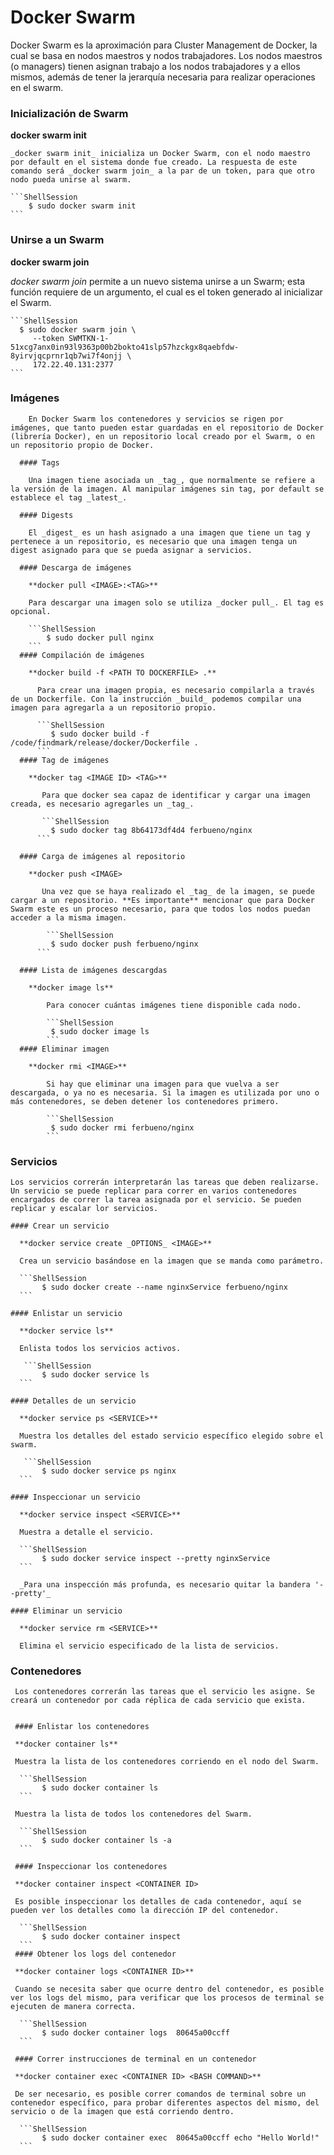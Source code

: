# Docker Swarm

Docker Swarm es la aproximación para Cluster Management de Docker, la cual se basa en nodos maestros y nodos trabajadores. Los nodos maestros (o managers) tienen asignan trabajo a los nodos trabajadores y a ellos mismos, además de tener la jerarquía necesaria para realizar operaciones en el swarm.

### Inicialización de Swarm

 **docker swarm init**

    _docker swarm init_ inicializa un Docker Swarm, con el nodo maestro por default en el sistema donde fue creado. La respuesta de este comando será _docker swarm join_ a la par de un token, para que otro nodo pueda unirse al swarm.

    ```ShellSession
      	$ sudo docker swarm init
    ``` 

### Unirse a un Swarm
 
 **docker swarm join <TOKEN> <HOST>**
 
   _docker swarm join_ permite a un nuevo sistema unirse a un Swarm; esta función requiere de un argumento, el cual es el token generado al inicializar el Swarm.

    ```ShellSession
  	  $ sudo docker swarm join \
  	     --token SWMTKN-1-51xcg7anx0in93l9363p00b2bokto41slp57hzckgx8qaebfdw-8yirvjqcprnr1qb7wi7f4onjj \
  	     172.22.40.131:2377
    ```

 ### Imágenes

	    En Docker Swarm los contenedores y servicios se rigen por imágenes, que tanto pueden estar guardadas en el repositorio de Docker (librería Docker), en un repositorio local creado por el Swarm, o en un repositorio propio de Docker.

	  #### Tags

	    Una imagen tiene asociada un _tag_, que normalmente se refiere a la versión de la imagen. Al manipular imágenes sin tag, por default se establece el tag _latest_.

	  #### Digests

	    El _digest_ es un hash asignado a una imagen que tiene un tag y pertenece a un repositorio, es necesario que una imagen tenga un digest asignado para que se pueda asignar a servicios.

	  #### Descarga de imágenes

	    **docker pull <IMAGE>:<TAG>**

	    Para descargar una imagen solo se utiliza _docker pull_. El tag es opcional.

	    ```ShellSession
	      	$ sudo docker pull nginx
	    ``` 
	  #### Compilación de imágenes

	    **docker build -f <PATH TO DOCKERFILE> .**

	      Para crear una imagen propia, es necesario compilarla a través de un Dockerfile. Con la instrucción _build_ podemos compilar una imagen para agregarla a un repositorio propio.

	      ```ShellSession
	      	 $ sudo docker build -f /code/findmark/release/docker/Dockerfile .
	      ``` 
	  #### Tag de imágenes

	    **docker tag <IMAGE ID> <TAG>**

	       Para que docker sea capaz de identificar y cargar una imagen creada, es necesario agregarles un _tag_.

	       ```ShellSession
	      	 $ sudo docker tag 8b64173df4d4 ferbueno/nginx
	      ```

	  #### Carga de imágenes al repositorio

	    **docker push <IMAGE>

	       Una vez que se haya realizado el _tag_ de la imagen, se puede cargar a un repositorio. **Es importante** mencionar que para Docker Swarm este es un proceso necesario, para que todos los nodos puedan acceder a la misma imagen.

	       	```ShellSession
	      	 $ sudo docker push ferbueno/nginx
	      ```

	  #### Lista de imágenes descargdas

	    **docker image ls**

	    	Para conocer cuántas imágenes tiene disponible cada nodo.

	    	```ShellSession
	      	 $ sudo docker image ls
            ```
      #### Eliminar imagen

        **docker rmi <IMAGE>**

        	Si hay que eliminar una imagen para que vuelva a ser descargada, o ya no es necesaria. Si la imagen es utilizada por uno o más contenedores, se deben detener los contenedores primero.

        	```ShellSession
	      	 $ sudo docker rmi ferbueno/nginx
            ```

 ### Servicios

 	Los servicios correrán interpretarán las tareas que deben realizarse. Un servicio se puede replicar para correr en varios contenedores encargados de correr la tarea asignada por el servicio. Se pueden replicar y escalar lor servicios.

    #### Crear un servicio

      **docker service create _OPTIONS_ <IMAGE>**

      Crea un servicio basándose en la imagen que se manda como parámetro.

      ```ShellSession
	       $ sudo docker create --name nginxService ferbueno/nginx
      ```

    #### Enlistar un servicio

      **docker service ls**

      Enlista todos los servicios activos.

       ```ShellSession
	       $ sudo docker service ls
      ```

    #### Detalles de un servicio

      **docker service ps <SERVICE>**

      Muestra los detalles del estado servicio específico elegido sobre el swarm.

       ```ShellSession
	       $ sudo docker service ps nginx
      ```

    #### Inspeccionar un servicio

      **docker service inspect <SERVICE>**

      Muestra a detalle el servicio.

      ```ShellSession
	       $ sudo docker service inspect --pretty nginxService
      ```

      _Para una inspección más profunda, es necesario quitar la bandera '--pretty'_

    #### Eliminar un servicio

      **docker service rm <SERVICE>**

      Elimina el servicio especificado de la lista de servicios.

 ### Contenedores

     Los contenedores correrán las tareas que el servicio les asigne. Se creará un contenedor por cada réplica de cada servicio que exista.


     #### Enlistar los contenedores

     **docker container ls**

     Muestra la lista de los contenedores corriendo en el nodo del Swarm.

      ```ShellSession
	       $ sudo docker container ls
      ```

     Muestra la lista de todos los contenedores del Swarm.

      ```ShellSession
	       $ sudo docker container ls -a
      ```

     #### Inspeccionar los contenedores

     **docker container inspect <CONTAINER ID>

     Es posible inspeccionar los detalles de cada contenedor, aquí se pueden ver los detalles como la dirección IP del contenedor.

      ```ShellSession
	       $ sudo docker container inspect 
      ```
     #### Obtener los logs del contenedor

     **docker container logs <CONTAINER ID>**

     Cuando se necesita saber que ocurre dentro del contenedor, es posible ver los logs del mismo, para verificar que los procesos de terminal se ejecuten de manera correcta.

      ```ShellSession
	       $ sudo docker container logs  80645a00ccff
      ```   

     #### Correr instrucciones de terminal en un contenedor

     **docker container exec <CONTAINER ID> <BASH COMMAND>** 

     De ser necesario, es posible correr comandos de terminal sobre un contenedor específico, para probar diferentes aspectos del mismo, del servicio o de la imagen que está corriendo dentro.

      ```ShellSession
	       $ sudo docker container exec  80645a00ccff echo "Hello World!"
      ```

     
